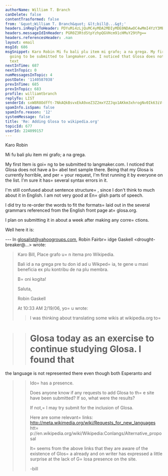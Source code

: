 ```yaml
---
authorName: William T. Branch
canDelete: false
contentTrasformed: false
from: '&quot;William T. Branch&quot; &lt;bill@...&gt;'
headers.inReplyToHeader: PDYuMi4zLjQuMC4yMDA2MDIyMDE0NDAwOC4wMmI4YzY3MEBwby5wYWNpZmljLm5ldC5hdT4=
headers.messageIdInHeader: PGR0Z3RtdStpYzhpQGVHcm91cHMuY29tPg==
headers.referencesHeader: .nan
layout: email
msgId: 686
msgSnippet: Karo Robin Mi fu bali plu item mi grafo; a na grega. My first Item is
  going to be submitted to langmaker.com. I noticed that Glosa does not have a babel
  text
nextInTime: 687
nextInTopic: 0
numMessagesInTopic: 4
postDate: '1140587038'
prevInTime: 685
prevInTopic: 683
profile: williamtbranch
replyTo: LIST
senderId: sxW8R8Odfft-7NkAQkBsvxEkA9xeZ3Z2mxYZZJqo1AKkm3xhrogNv0Ik63iV-eUlsZ4dn21ch3O4ej3FF2NExLsVzcFBO5618ZOhbcqAKCi8GdrXKw
spamInfo.isSpam: false
spamInfo.reason: '12'
systemMessage: false
title: 'Re: Adding Glosa to wikipedia.org'
topicId: 677
userId: 224099157
---
```


Karo Robin

Mi fu bali plu item mi grafo; a na grega.

My first Item is goi=
ng to be submitted to langmaker.com. I noticed
that Glosa does not have a b=
abel text sample there. Being that my
Glosa is currently horrible, and per =
your request, I'm first running
it by everyone on the list. I'm sure it has=
 several syntax errors in it. 

I'm still confused about sentence structure=
, since I don't think to
much about it in English. I am not very good at En=
glish parts of speech. 

I did try to re-order the words to fit the formats=
 laid out in the
several grammars referenced from the English front page at=
 glosa.org.

I plan on submitting it in about a week after making any corre=
ctions.

Well here it is:



--- In glosalist@yahoogroups.com, Robin Fairbr=
idge Gaskell
<drought-breaker@...> wrote:
>
> Karo Bill,
>    Place grafo u=
n itema pro Wikipedia.
> 
>    Bali id a na grega pre tu don id ad u Wikped=
ia, te gene u maxi 
> beneficia ex plu kontribu de na plu membra.
> 
>    B=
oni kogita!
> 
> Saluta,
> 
> Robin Gaskell
> 
> 
> At 10:33 AM 2/19/06, yo=
u wrote:
> >I was thinking about translating some wikis at wikipedia.org to=

> >Glosa today as an exercise to continue studying Glosa. I found that
> >=
the language is not represented there even though both Esperanto and
> >Ido=
 has a presence.
> >
> >Does anyone know if any requests to add Glosa to th=
e site have been
> >submitted? If so, what were the results?
> >
> >If not,=
 I may try submit for the inclusion of Glosa.
> >
> >Here are some relevant=
 links:
> >http://meta.wikimedia.org/wiki/Requests_for_new_languages
> >htt=
p://en.wikipedia.org/wiki/Wikipedia:Conlangs/Alternative_proposal
> >
> >It=
 seems from the above links that they are aware of the existence
> >of Glos=
a already and on writer has expressed a little surprise at
> >the lack of G=
losa presence on the site.
> >
> >-bill
>






